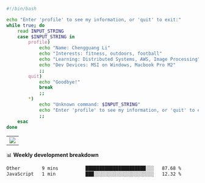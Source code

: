 ```bash
#!/bin/bash

echo "Enter 'profile' to see my information, or 'quit' to exit:"
while true; do
    read INPUT_STRING
    case $INPUT_STRING in
        profile)
            echo "Name: Chengguang Li"
            echo "Interests: fitness, outdoors, football"
            echo "Learning: Distributed Systems, AWS, Image Processing"
            echo "Dev Devices: MSI on Windows, Macbook Pro M2"
            ;;
        quit)
            echo "Goodbye!"
            break
            ;;
        *)
            echo "Unknown command: $INPUT_STRING"
            echo "Enter 'profile' to see my information, or 'quit' to exit:"
            ;;
    esac
done

```

<!--Contribution Graph-->
<table>
  <tr>
    <td>
      <picture>
        <source media="(prefers-color-scheme: light)" srcset="https://github-readme-activity-graph.vercel.app/graph?username=chengguang-li&theme=xcode&bg_color=FF000000&color=000000&hide_border=true" />
        <img src="https://github-readme-activity-graph.vercel.app/graph?username=chengguang-li&theme=xcode&bg_color=FF000000&hide_border=true" />
      </picture>
  </tr>
</table>

📊 **Weekly development breakdown**

<!--START_SECTION:waka-->

```txt
Other        9 mins          ██████████████████████░░░   87.68 %
JavaScript   1 min           ███░░░░░░░░░░░░░░░░░░░░░░   12.32 %
```

<!--END_SECTION:waka-->

